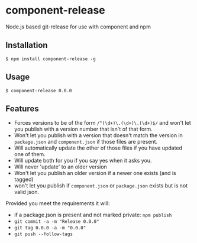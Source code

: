# component-release

  Node.js based git-release for use with component and npm

## Installation

    $ npm install component-release -g

## Usage

    $ component-release 0.0.0

## Features

  - Forces versions to be of the form `/^(\d+)\.(\d+)\.(\d+)$/` and won't let you publish with a version number that isn't of that form.
  - Won't let you publish with a version that doesn't match the version in `package.json` and `component.json` if those files are present.
  - Will automatically update the other of those files if you have updated one of them.
  - Will update both for you if you say yes when it asks you.
  - Will never 'update' to an older version
  - Won't let you publish an older version if a newer one exists (and is tagged)
  - won't let you publish if `component.json` or `package.json` exists but is not valid json.

  Provided you meet the requirements it will:

  - if a package.json is present and not marked private: `npm publish`
  - `git commit -a -m "Release 0.0.0"`
  - `git tag 0.0.0 -a -m "0.0.0"`
  - `git push --follow-tags`
